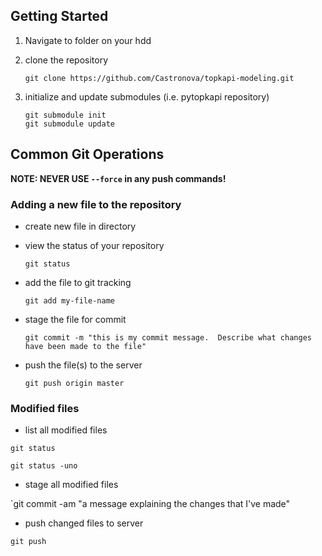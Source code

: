 
## Getting Started

1. Navigate to folder on your hdd

2. clone the repository  

   `git clone https://github.com/Castronova/topkapi-modeling.git`

3. initialize and update submodules (i.e. pytopkapi repository)

   `git submodule init`  
   `git submodule update`  



## Common Git Operations

**NOTE: NEVER USE `--force` in any push commands!**

### Adding a new file to the repository

* create new file in directory

* view the status of your repository

   `git status`

* add the file to git tracking

   `git add my-file-name`

* stage the file for commit   

   `git commit -m "this is my commit message.  Describe what changes have been made to the file"`

* push the file(s) to the server  
   
   `git push origin master`

### Modified files

* list all modified files

`git status`  

`git status -uno`

* stage all modified files 

`git commit -am "a message explaining the changes that I've made"

* push changed files to server

`git push`



